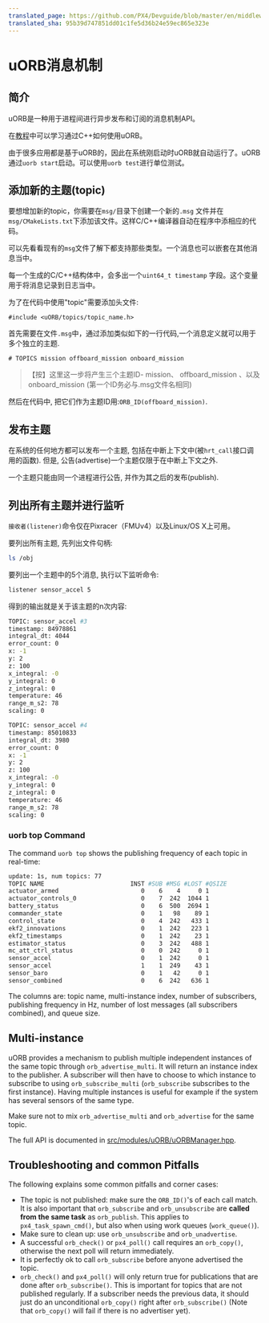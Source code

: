 ```yaml
---
translated_page: https://github.com/PX4/Devguide/blob/master/en/middleware/uorb.md
translated_sha: 95b39d747851dd01c1fe5d36b24e59ec865e323e
---
```


# uORB消息机制

## 简介

uORB是一种用于进程间进行异步发布和订阅的消息机制API。

在[教程](../tutorials/tutorial_hello_sky.md)中可以学习通过C++如何使用uORB。

由于很多应用都是基于uORB的，因此在系统刚启动时uORB就自动运行了。uORB通过`uorb start`启动。可以使用`uorb test`进行单位测试。

## 添加新的主题(topic)

要想增加新的topic，你需要在`msg/`目录下创建一个新的`.msg` 文件并在`msg/CMakeLists.txt`下添加该文件。这样C/C++编译器自动在程序中添相应的代码。

可以先看看现有的`msg`文件了解下都支持那些类型。一个消息也可以嵌套在其他消息当中。

每一个生成的C/C++结构体中，会多出一个`uint64_t timestamp` 字段。这个变量用于将消息记录到日志当中。

为了在代码中使用"topic"需要添加头文件:

```
#include <uORB/topics/topic_name.h>
```

首先需要在文件`.msg`中，通过添加类似如下的一行代码,一个消息定义就可以用于多个独立的主题.

```
# TOPICS mission offboard_mission onboard_mission
```

> 【按】这里这一步将产生三个主题ID- mission、 offboard_mission 、以及 onboard_mission (第一个ID务必与.msg文件名相同)

然后在代码中, 把它们作为主题ID用:`ORB_ID(offboard_mission)`.

## 发布主题

在系统的任何地方都可以发布一个主题, 包括在中断上下文中(被`hrt_call`接口调用的函数). 但是, 公告(advertise)一个主题仅限于在中断上下文之外.

一个主题只能由同一个进程进行公告, 并作为其之后的发布(publish).

## 列出所有主题并进行监听

`接收者(listener)`命令仅在Pixracer（FMUv4）以及Linux/OS X上可用。

要列出所有主题, 先列出文件句柄:

```sh
ls /obj
```

要列出一个主题中的5个消息, 执行以下监听命令:

```sh
listener sensor_accel 5
```

得到的输出就是关于该主题的n次内容:

```sh
TOPIC: sensor_accel #3
timestamp: 84978861
integral_dt: 4044
error_count: 0
x: -1
y: 2
z: 100
x_integral: -0
y_integral: 0
z_integral: 0
temperature: 46
range_m_s2: 78
scaling: 0

TOPIC: sensor_accel #4
timestamp: 85010833
integral_dt: 3980
error_count: 0
x: -1
y: 2
z: 100
x_integral: -0
y_integral: 0
z_integral: 0
temperature: 46
range_m_s2: 78
scaling: 0
```

### uorb top Command
The command `uorb top` shows the publishing frequency of each topic in
real-time:

```sh
update: 1s, num topics: 77
TOPIC NAME                        INST #SUB #MSG #LOST #QSIZE
actuator_armed                       0    6    4     0 1
actuator_controls_0                  0    7  242  1044 1
battery_status                       0    6  500  2694 1
commander_state                      0    1   98    89 1
control_state                        0    4  242   433 1
ekf2_innovations                     0    1  242   223 1
ekf2_timestamps                      0    1  242    23 1
estimator_status                     0    3  242   488 1
mc_att_ctrl_status                   0    0  242     0 1
sensor_accel                         0    1  242     0 1
sensor_accel                         1    1  249    43 1
sensor_baro                          0    1   42     0 1
sensor_combined                      0    6  242   636 1
```
The columns are: topic name, multi-instance index, number of subscribers,
publishing frequency in Hz, number of lost messages (all subscribers combined), and
queue size.


## Multi-instance
uORB provides a mechanism to publish multiple independent instances of the same
topic through `orb_advertise_multi`. It will return an instance index to the
publisher. A subscriber will then have to choose to which instance to subscribe
to using `orb_subscribe_multi` (`orb_subscribe` subscribes to the first
instance).
Having multiple instances is useful for example if the system has several
sensors of the same type.

Make sure not to mix `orb_advertise_multi` and `orb_advertise` for the same
topic.

The full API is documented in
[src/modules/uORB/uORBManager.hpp](https://github.com/PX4/Firmware/blob/master/src/modules/uORB/uORBManager.hpp).

## Troubleshooting and common Pitfalls
The following explains some common pitfalls and corner cases:
- The topic is not published: make sure the `ORB_ID()`'s of each call match. It
  is also important that `orb_subscribe` and `orb_unsubscribe` are **called from
  the same task** as `orb_publish`. This applies to `px4_task_spawn_cmd()`, but
  also when using work queues (`work_queue()`).
- Make sure to clean up: use `orb_unsubscribe` and `orb_unadvertise`.
- A successful `orb_check()` or `px4_poll()` call requires an `orb_copy()`,
  otherwise the next poll will return immediately.
- It is perfectly ok to call `orb_subscribe` before anyone advertised the topic.
- `orb_check()` and `px4_poll()` will only return true for publications that are
  done after `orb_subscribe()`. This is important for topics that are not
  published regularly. If a subscriber needs the previous data, it should just
  do an unconditional `orb_copy()` right after `orb_subscribe()` (Note that
  `orb_copy()` will fail if there is no advertiser yet).

